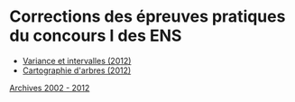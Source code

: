 # Corrections des épreuves pratiques du concours I des ENS

- [Variance et intervalles (2012)](2012/2)
- [Cartographie d'arbres (2012)](2012/4)

[Archives 2002 - 2012](http://www.ens-lyon.fr/LIP/ConcoursInfo/#archives)

